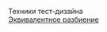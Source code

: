 Техники тест-дизайна  
[Эквивалентное разбиение](https://docs.google.com/spreadsheets/d/1ucf5M36KbXnn9tdJCGePCq73XdH-LghGVJdFv6v_Pqo/edit?usp=sharing)
